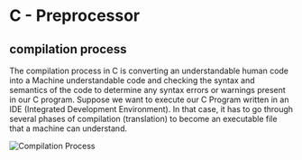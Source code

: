 # C - Preprocessor
## compilation process
The compilation process in C is converting an understandable human code into a Machine understandable code and checking the syntax and semantics of the code to determine any syntax errors or warnings present in our C program. Suppose we want to execute our C Program written in an IDE (Integrated Development Environment). In that case, it has to go through several phases of compilation (translation) to become an executable file that a machine can understand.

![Compilation Process](https://user-images.githubusercontent.com/105575956/198068023-2e9dca8a-4391-4e33-b2cc-6686b033d809.png)

